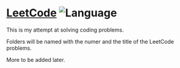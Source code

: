 # [LeetCode](https://leetcode.com/problemset/algorithms/) ![Language](https://img.shields.io/badge/Language-Java%201.8-blue.svg)

This is my attempt at solving coding problems.

Folders will be named with the numer and the title of the LeetCode problems.

More to be added later.


